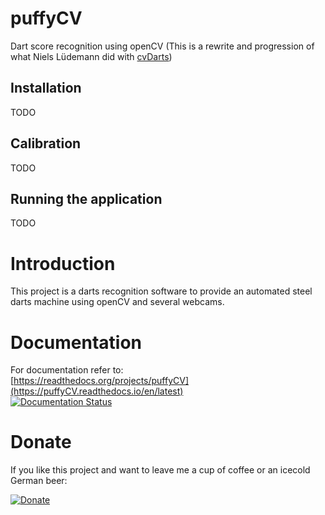 # puffyCV
Dart score recognition using openCV (This is a rewrite and progression of what Niels Lüdemann did with [cvDarts](https://github.com/nluede/cvdarts))

## Installation
TODO

## Calibration
TODO

## Running the application
TODO

# Introduction
This project is a darts recognition software to provide an automated steel darts machine using openCV and several webcams.

# Documentation
For documentation refer to:  
[https://readthedocs.org/projects/puffyCV](https://puffyCV.readthedocs.io/en/latest)  
[![Documentation Status](https://readthedocs.org/projects/puffycv/badge/?version=latest)](https://puffycv.readthedocs.io/en/latest/?badge=latest)

# Donate
If you like this project and want to leave me a cup of coffee or an icecold German beer:

[![Donate](https://img.shields.io/badge/Donate-PayPal-green.svg)](https://www.paypal.com/cgi-bin/webscr?cmd=_s-xclick&hosted_button_id=W2KPLBLTVYK3A&source=url)
